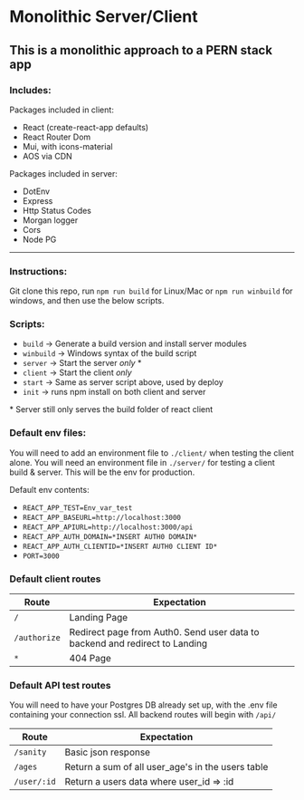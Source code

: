 <!-- @format -->

# Monolithic Server/Client

## This is a monolithic approach to a PERN stack app

### Includes:

Packages included in client:

-   React (create-react-app defaults)
-   React Router Dom
-   Mui, with icons-material
-   AOS via CDN

Packages included in server:

-   DotEnv
-   Express
-   Http Status Codes
-   Morgan logger
-   Cors
-   Node PG

---

### Instructions:

Git clone this repo, run `npm run build` for Linux/Mac or `npm run winbuild` for windows, and then use the below scripts.

### Scripts:

-   `build` -> Generate a build version and install server modules
-   `winbuild` -> Windows syntax of the build script
-   `server` -> Start the server _only_ \*
-   `client` -> Start the client _only_
-   `start` -> Same as server script above, used by deploy
-   `init` -> runs npm install on both client and server

\* Server still only serves the build folder of react client

### Default env files:

You will need to add an environment file to `./client/` when testing the client alone.
You will need an environment file in `./server/` for testing a client build & server. This will be the env for production.

Default env contents:

-   `REACT_APP_TEST=Env_var_test`
-   `REACT_APP_BASEURL=http://localhost:3000`
-   `REACT_APP_APIURL=http://localhost:3000/api`
-   `REACT_APP_AUTH_DOMAIN=*INSERT AUTH0 DOMAIN*`
-   `REACT_APP_AUTH_CLIENTID=*INSERT AUTH0 CLIENT ID*`
-   `PORT=3000`

### Default client routes

| Route        | Expectation                                                                 |
| ------------ | --------------------------------------------------------------------------- |
| `/`          | Landing Page                                                                |
| `/authorize` | Redirect page from Auth0. Send user data to backend and redirect to Landing |
| `*`          | 404 Page                                                                    |

### Default API test routes

You will need to have your Postgres DB already set up, with the .env file containing your connection ssl. All backend routes will begin with `/api/`

| Route       | Expectation                                       |
| ----------- | ------------------------------------------------- |
| `/sanity`   | Basic json response                               |
| `/ages`     | Return a sum of all user_age's in the users table |
| `/user/:id` | Return a users data where user_id => :id          |
